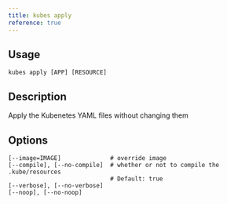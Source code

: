```yaml
---
title: kubes apply
reference: true
---
```


## Usage

    kubes apply [APP] [RESOURCE]

## Description

Apply the Kubenetes YAML files without changing them


## Options

```
[--image=IMAGE]              # override image
[--compile], [--no-compile]  # whether or not to compile the .kube/resources
                             # Default: true
[--verbose], [--no-verbose]  
[--noop], [--no-noop]        
```

